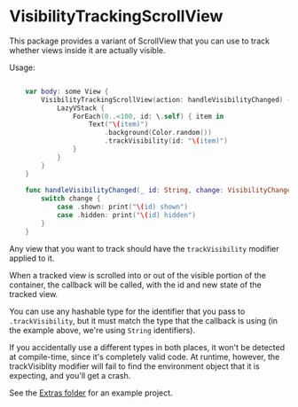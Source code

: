 # VisibilityTrackingScrollView

This package provides a variant of ScrollView that you can use to track whether views inside it are actually visible.

Usage: 

```swift

    var body: some View {
        VisibilityTrackingScrollView(action: handleVisibilityChanged) {
            LazyVStack {
                ForEach(0..<100, id: \.self) { item in
                    Text("\(item)")
                        .background(Color.random())
                        .trackVisibility(id: "\(item)")
                }
            }
        }
    }
    
    func handleVisibilityChanged(_ id: String, change: VisibilityChange) {
        switch change {
            case .shown: print("\(id) shown")
            case .hidden: print("\(id) hidden")
        }
    }

```

Any view that you want to track should have the `trackVisibility` modifier applied to it. 

When a tracked view is scrolled into or out of the visible portion of the container, the callback will be called, with the id and new state of the tracked view.

You can use any hashable type for the identifier that you pass to `.trackVisibility`, but it must match the type that the callback is using (in the example above, we're using `String` identifiers).

If you accidentally use a different types in both places, it won't be detected at compile-time, since it's completely valid code. At runtime, however, the trackVisiblity modifier will fail to find the environment object that it is expecting, and you'll get a crash. 

See the [Extras folder](/Extras) for an example project.
